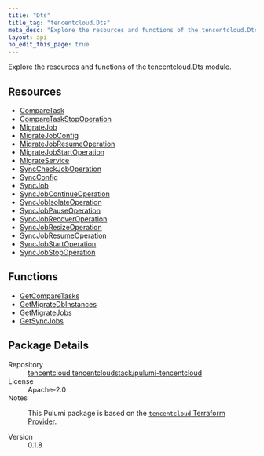 ```yaml
---
title: "Dts"
title_tag: "tencentcloud.Dts"
meta_desc: "Explore the resources and functions of the tencentcloud.Dts module."
layout: api
no_edit_this_page: true
---
```


<!-- WARNING: this file was generated by Pulumi Docs Generator. -->
<!-- Do not edit by hand unless you're certain you know what you are doing! -->

Explore the resources and functions of the tencentcloud.Dts module.

<h2 id="resources">Resources</h2>
<ul class="api">
    <li><a href="comparetask/" title="CompareTask"><span class="api-symbol api-symbol--resource"></span>CompareTask</a></li>
    <li><a href="comparetaskstopoperation/" title="CompareTaskStopOperation"><span class="api-symbol api-symbol--resource"></span>CompareTaskStopOperation</a></li>
    <li><a href="migratejob/" title="MigrateJob"><span class="api-symbol api-symbol--resource"></span>MigrateJob</a></li>
    <li><a href="migratejobconfig/" title="MigrateJobConfig"><span class="api-symbol api-symbol--resource"></span>MigrateJobConfig</a></li>
    <li><a href="migratejobresumeoperation/" title="MigrateJobResumeOperation"><span class="api-symbol api-symbol--resource"></span>MigrateJobResumeOperation</a></li>
    <li><a href="migratejobstartoperation/" title="MigrateJobStartOperation"><span class="api-symbol api-symbol--resource"></span>MigrateJobStartOperation</a></li>
    <li><a href="migrateservice/" title="MigrateService"><span class="api-symbol api-symbol--resource"></span>MigrateService</a></li>
    <li><a href="synccheckjoboperation/" title="SyncCheckJobOperation"><span class="api-symbol api-symbol--resource"></span>SyncCheckJobOperation</a></li>
    <li><a href="syncconfig/" title="SyncConfig"><span class="api-symbol api-symbol--resource"></span>SyncConfig</a></li>
    <li><a href="syncjob/" title="SyncJob"><span class="api-symbol api-symbol--resource"></span>SyncJob</a></li>
    <li><a href="syncjobcontinueoperation/" title="SyncJobContinueOperation"><span class="api-symbol api-symbol--resource"></span>SyncJobContinueOperation</a></li>
    <li><a href="syncjobisolateoperation/" title="SyncJobIsolateOperation"><span class="api-symbol api-symbol--resource"></span>SyncJobIsolateOperation</a></li>
    <li><a href="syncjobpauseoperation/" title="SyncJobPauseOperation"><span class="api-symbol api-symbol--resource"></span>SyncJobPauseOperation</a></li>
    <li><a href="syncjobrecoveroperation/" title="SyncJobRecoverOperation"><span class="api-symbol api-symbol--resource"></span>SyncJobRecoverOperation</a></li>
    <li><a href="syncjobresizeoperation/" title="SyncJobResizeOperation"><span class="api-symbol api-symbol--resource"></span>SyncJobResizeOperation</a></li>
    <li><a href="syncjobresumeoperation/" title="SyncJobResumeOperation"><span class="api-symbol api-symbol--resource"></span>SyncJobResumeOperation</a></li>
    <li><a href="syncjobstartoperation/" title="SyncJobStartOperation"><span class="api-symbol api-symbol--resource"></span>SyncJobStartOperation</a></li>
    <li><a href="syncjobstopoperation/" title="SyncJobStopOperation"><span class="api-symbol api-symbol--resource"></span>SyncJobStopOperation</a></li>
</ul>

<h2 id="functions">Functions</h2>
<ul class="api">
    <li><a href="getcomparetasks/" title="GetCompareTasks"><span class="api-symbol api-symbol--function"></span>GetCompareTasks</a></li>
    <li><a href="getmigratedbinstances/" title="GetMigrateDbInstances"><span class="api-symbol api-symbol--function"></span>GetMigrateDbInstances</a></li>
    <li><a href="getmigratejobs/" title="GetMigrateJobs"><span class="api-symbol api-symbol--function"></span>GetMigrateJobs</a></li>
    <li><a href="getsyncjobs/" title="GetSyncJobs"><span class="api-symbol api-symbol--function"></span>GetSyncJobs</a></li>
</ul>

<h2 id="package-details">Package Details</h2>
<dl class="package-details">
	<dt>Repository</dt>
	<dd><a href="https://github.com/tencentcloudstack/pulumi-tencentcloud">tencentcloud tencentcloudstack/pulumi-tencentcloud</a></dd>
	<dt>License</dt>
	<dd>Apache-2.0</dd>
	<dt>Notes</dt>
	<dd><p>This Pulumi package is based on the <a href="https://github.com/tencentcloudstack/terraform-provider-tencentcloud"><code>tencentcloud</code> Terraform Provider</a>.</p>
</dd>
	<dt>Version</dt>
	<dd>0.1.8</dd>
</dl>

